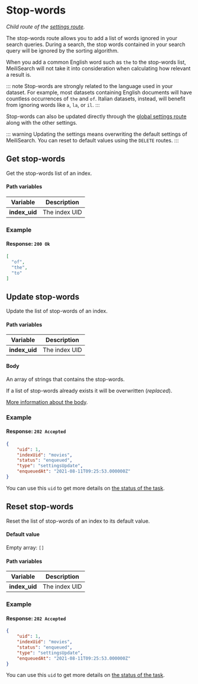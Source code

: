 # Stop-words

_Child route of the [settings route](/reference/api/settings.md)._

The stop-words route allows you to add a list of words ignored in your search queries. During a search, the stop words contained in your search query will be ignored by the sorting algorithm.

When you add a common English word such as `the` to the stop-words list, MeiliSearch will not take it into consideration when calculating how relevant a result is.

::: note
Stop-words are strongly related to the language used in your dataset. For example, most datasets containing English documents will have countless occurrences of `the` and `of`. Italian datasets, instead, will benefit from ignoring words like `a`, `la`, or `il`.
:::

Stop-words can also be updated directly through the [global settings route](/reference/api/settings.md#update-settings) along with the other settings.

::: warning
Updating the settings means overwriting the default settings of MeiliSearch. You can reset to default values using the `DELETE` routes.
:::

## Get stop-words

<RouteHighlighter method="GET" route="/indexes/:index_uid/settings/stop-words" />

Get the stop-words list of an index.

#### Path variables

| Variable      | Description   |
| ------------- | ------------- |
| **index_uid** | The index UID |

### Example

<CodeSamples id="get_stop_words_1" />

#### Response: `200 Ok`

```json
[
  "of",
  "the",
  "to"
]
```

## Update stop-words

<RouteHighlighter method="POST" route="/indexes/:index_uid/settings/stop-words" />

Update the list of stop-words of an index.

#### Path variables

| Variable      | Description   |
| ------------- | ------------- |
| **index_uid** | The index UID |

#### Body

An array of strings that contains the stop-words.

If a list of stop-words already exists it will be overwritten (_replaced_).

[More information about the body](/reference/features/settings.md#stop-words).

### Example

<CodeSamples id="update_stop_words_1" />

#### Response: `202 Accepted`

```json
{
    "uid": 1,
    "indexUid": "movies",
    "status": "enqueued",
    "type": "settingsUpdate",
    "enqueuedAt": "2021-08-11T09:25:53.000000Z"
}
```

You can use this `uid` to get more details on [the status of the task](/reference/api/tasks.md#get-task).

## Reset stop-words

<RouteHighlighter method="DELETE" route="/indexes/:index_uid/settings/stop-words" />

Reset the list of stop-words of an index to its default value.

#### Default value

Empty array: `[]`

#### Path variables

| Variable      | Description   |
| ------------- | ------------- |
| **index_uid** | The index UID |

### Example

<CodeSamples id="reset_stop_words_1" />

#### Response: `202 Accepted`

```json
{
    "uid": 1,
    "indexUid": "movies",
    "status": "enqueued",
    "type": "settingsUpdate",
    "enqueuedAt": "2021-08-11T09:25:53.000000Z"
}
```

You can use this `uid` to get more details on [the status of the task](/reference/api/tasks.md#get-task).
